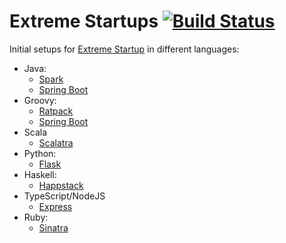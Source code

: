 # Extreme Startups [![Build Status](https://travis-ci.org/artamonovkirill/extreme-startup.svg?branch=master)](https://travis-ci.org/artamonovkirill/extreme-startup)

Initial setups for [Extreme Startup](https://github.com/rchatley/extreme_startup) in different languages:

* Java:
  * [Spark](./java/spark)
  * [Spring Boot](./java/springboot)
* Groovy:
  * [Ratpack](./groovy/ratpack/README.md)
  * [Spring Boot](./groovy/springboot)
* Scala
  * [Scalatra](./scala/scalatra/README.md)
* Python:
  * [Flask](./python/flask/README.md)
* Haskell:
  * [Happstack](./haskell/happstack/README.md)
* TypeScript/NodeJS
  * [Express](./nodejs/express/README.md)
* Ruby:
  * [Sinatra](./ruby/sinatra/README.md)